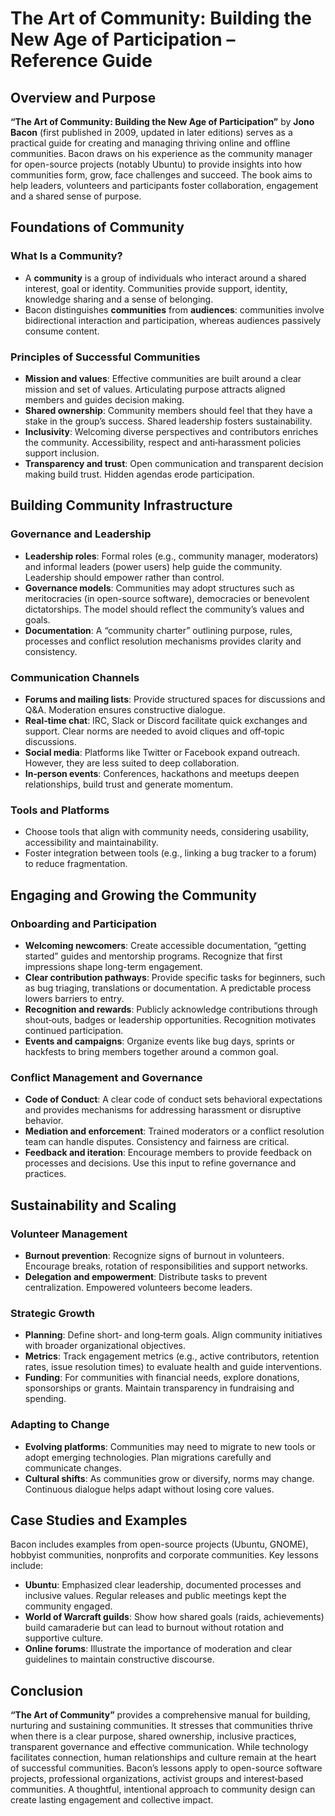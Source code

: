 # The Art of Community: Building the New Age of Participation – Reference Guide

## Overview and Purpose

**“The Art of Community: Building the New Age of Participation”** by **Jono Bacon** (first published in 2009, updated in later editions) serves as a practical guide for creating and managing thriving online and offline communities. Bacon draws on his experience as the community manager for open-source projects (notably Ubuntu) to provide insights into how communities form, grow, face challenges and succeed. The book aims to help leaders, volunteers and participants foster collaboration, engagement and a shared sense of purpose.

## Foundations of Community

### What Is a Community?

- A **community** is a group of individuals who interact around a shared interest, goal or identity. Communities provide support, identity, knowledge sharing and a sense of belonging.
- Bacon distinguishes **communities** from **audiences**: communities involve bidirectional interaction and participation, whereas audiences passively consume content.

### Principles of Successful Communities

- **Mission and values**: Effective communities are built around a clear mission and set of values. Articulating purpose attracts aligned members and guides decision making.
- **Shared ownership**: Community members should feel that they have a stake in the group’s success. Shared leadership fosters sustainability.
- **Inclusivity**: Welcoming diverse perspectives and contributors enriches the community. Accessibility, respect and anti‑harassment policies support inclusion.
- **Transparency and trust**: Open communication and transparent decision making build trust. Hidden agendas erode participation.

## Building Community Infrastructure

### Governance and Leadership

- **Leadership roles**: Formal roles (e.g., community manager, moderators) and informal leaders (power users) help guide the community. Leadership should empower rather than control.
- **Governance models**: Communities may adopt structures such as meritocracies (in open-source software), democracies or benevolent dictatorships. The model should reflect the community’s values and goals.
- **Documentation**: A “community charter” outlining purpose, rules, processes and conflict resolution mechanisms provides clarity and consistency.

### Communication Channels

- **Forums and mailing lists**: Provide structured spaces for discussions and Q&A. Moderation ensures constructive dialogue.
- **Real‑time chat**: IRC, Slack or Discord facilitate quick exchanges and support. Clear norms are needed to avoid cliques and off‑topic discussions.
- **Social media**: Platforms like Twitter or Facebook expand outreach. However, they are less suited to deep collaboration.
- **In‑person events**: Conferences, hackathons and meetups deepen relationships, build trust and generate momentum.

### Tools and Platforms

- Choose tools that align with community needs, considering usability, accessibility and maintainability.
- Foster integration between tools (e.g., linking a bug tracker to a forum) to reduce fragmentation.

## Engaging and Growing the Community

### Onboarding and Participation

- **Welcoming newcomers**: Create accessible documentation, “getting started” guides and mentorship programs. Recognize that first impressions shape long-term engagement.
- **Clear contribution pathways**: Provide specific tasks for beginners, such as bug triaging, translations or documentation. A predictable process lowers barriers to entry.
- **Recognition and rewards**: Publicly acknowledge contributions through shout‑outs, badges or leadership opportunities. Recognition motivates continued participation.
- **Events and campaigns**: Organize events like bug days, sprints or hackfests to bring members together around a common goal.

### Conflict Management and Governance

- **Code of Conduct**: A clear code of conduct sets behavioral expectations and provides mechanisms for addressing harassment or disruptive behavior.
- **Mediation and enforcement**: Trained moderators or a conflict resolution team can handle disputes. Consistency and fairness are critical.
- **Feedback and iteration**: Encourage members to provide feedback on processes and decisions. Use this input to refine governance and practices.

## Sustainability and Scaling

### Volunteer Management

- **Burnout prevention**: Recognize signs of burnout in volunteers. Encourage breaks, rotation of responsibilities and support networks.
- **Delegation and empowerment**: Distribute tasks to prevent centralization. Empowered volunteers become leaders.

### Strategic Growth

- **Planning**: Define short‑ and long‑term goals. Align community initiatives with broader organizational objectives.
- **Metrics**: Track engagement metrics (e.g., active contributors, retention rates, issue resolution times) to evaluate health and guide interventions.
- **Funding**: For communities with financial needs, explore donations, sponsorships or grants. Maintain transparency in fundraising and spending.

### Adapting to Change

- **Evolving platforms**: Communities may need to migrate to new tools or adopt emerging technologies. Plan migrations carefully and communicate changes.
- **Cultural shifts**: As communities grow or diversify, norms may change. Continuous dialogue helps adapt without losing core values.

## Case Studies and Examples

Bacon includes examples from open-source projects (Ubuntu, GNOME), hobbyist communities, nonprofits and corporate communities. Key lessons include:

- **Ubuntu**: Emphasized clear leadership, documented processes and inclusive values. Regular releases and public meetings kept the community engaged.
- **World of Warcraft guilds**: Show how shared goals (raids, achievements) build camaraderie but can lead to burnout without rotation and supportive culture.
- **Online forums**: Illustrate the importance of moderation and clear guidelines to maintain constructive discourse.

## Conclusion

**“The Art of Community”** provides a comprehensive manual for building, nurturing and sustaining communities. It stresses that communities thrive when there is a clear purpose, shared ownership, inclusive practices, transparent governance and effective communication. While technology facilitates connection, human relationships and culture remain at the heart of successful communities. Bacon’s lessons apply to open-source software projects, professional organizations, activist groups and interest‑based communities. A thoughtful, intentional approach to community design can create lasting engagement and collective impact.
